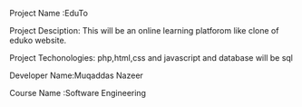 Project Name :EduTo

Project Desciption: This will be an online learning platforom like clone of eduko website.

Project Techonologies: php,html,css and javascript and database will be sql

Developer Name:Muqaddas Nazeer

Course Name :Software Engineering
